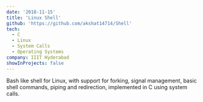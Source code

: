 ```yaml
---
date: '2018-11-15'
title: 'Linux Shell'
github: 'https://github.com/akshat14714/Shell'
tech:
  - C
  - Linux
  - System Calls
  - Operating Systems
company: IIIT Hyderabad
showInProjects: false
---
```


Bash like shell for Linux, with support for forking, signal management, basic shell commands, piping and redirection, implemented in C using system calls.
